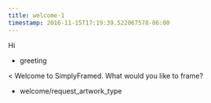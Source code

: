 ```yaml
---
title: welcome-1
timestamp: 2016-11-15T17:19:39.522067578-06:00
---
```


Hi
* greeting

< Welcome to SimplyFramed. What would you like to frame?
* welcome/request_artwork_type
